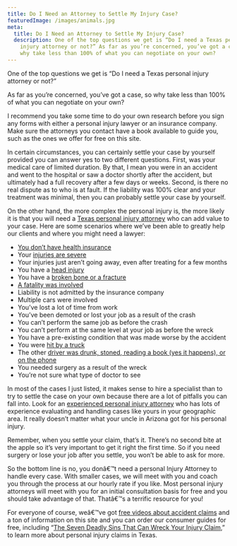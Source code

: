 ```yaml
---
title: Do I Need an Attorney to Settle My Injury Case?
featuredImage: /images/animals.jpg
meta:
  title: Do I Need an Attorney to Settle My Injury Case?
  description: One of the top questions we get is “Do I need a Texas personal
    injury attorney or not?” As far as you’re concerned, you’ve got a case, so
    why take less than 100% of what you can negotiate on your own?
---
```

<!--StartFragment-->

One of the top questions we get is “Do I need a Texas personal injury attorney or not?”

As far as you’re concerned, you’ve got a case, so why take less than 100% of what you can negotiate on your own?

I recommend you take some time to do your own research before you sign any forms with either a personal injury lawyer or an insurance company. Make sure the attorneys you contact have a book available to guide you, such as the ones we offer for free on this site.

In certain circumstances, you can certainly settle your case by yourself provided you can answer yes to two different questions. First, was your medical care of limited duration. By that, I mean you were in an accident and went to the hospital or saw a doctor shortly after the accident, but ultimately had a full recovery after a few days or weeks. Second, is there no real dispute as to who is at fault. If the liability was 100% clear and your treatment was minimal, then you can probably settle your case by yourself.

On the other hand, the more complex the personal injury is, the more likely it is that you will need a [Texas personal injury attorney](/) who can add value to your case. Here are some scenarios where we’ve been able to greatly help our clients and where you might need a lawyer:

* [You don’t have health insurance](/practice-areas/no-health-insurance-no-problem/)
* Your [injuries are severe](/practice-areas/serious-personal-injury/)
* Your injuries just aren’t going away, even after treating for a few months
* You have a [head injury](/practice-areas/brain-injury-lawyers/)
* You have a [broken bone or a fracture](/practice-areas/austin-back-injury-lawyers/)
* [A fatality was involved](/practice-areas/wrongful-death-attorney/)
* Liability is not admitted by the insurance company
* Multiple cars were involved
* You’ve lost a lot of time from work
* You’ve been demoted or lost your job as a result of the crash
* You can’t perform the same job as before the crash
* You can’t perform at the same level at your job as before the wreck
* You have a pre-existing condition that was made worse by the accident
* You were [hit by a truck](/practice-areas/truck-accident-lawyer/)
* The other [driver was drunk, stoned, reading a book (yes it happens), or on the phone](/practice-areas/drunk-driving-accident-lawyer/)
* You needed surgery as a result of the wreck
* You’re not sure what type of doctor to see

In most of the cases I just listed, it makes sense to hire a specialist than to try to settle the case on your own because there are a lot of pitfalls you can fall into. Look for an [experienced personal injury attorney](/meet-us/) who has lots of experience evaluating and handling cases like yours in your geographic area. It really doesn’t matter what your uncle in Arizona got for his personal injury.

Remember, when you settle your claim, that’s it. There’s no second bite at the apple so it’s very important to get it right the first time. So if you need surgery or lose your job after you settle, you won’t be able to ask for more.

So the bottom line is no, you donâ€™t need a personal Injury Attorney to handle every case. With smaller cases, we will meet with you and coach you through the process at our hourly rate if you like. Most personal injury attorneys will meet with you for an initial consultation basis for free and you should take advantage of that. Thatâ€™s a terrific resource for you!

For everyone of course, weâ€™ve got [free videos about accident claims](/blog/videos/) and a ton of information on this site and you can order our consumer guides for free, including “[The Seven Deadly Sins That Can Wreck Your Injury Claim](/resources/free-texas-accident-report/),” to learn more about personal injury claims in Texas.

<!--EndFragment-->